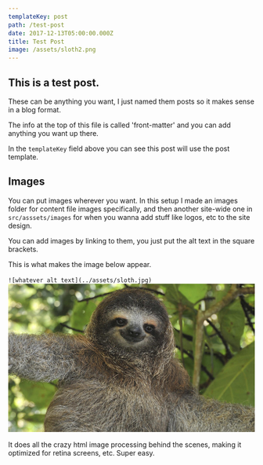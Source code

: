 ```yaml
---
templateKey: post
path: /test-post
date: 2017-12-13T05:00:00.000Z
title: Test Post
image: /assets/sloth2.png
---
```

## This is a test post.

These can be anything you want, I just named them posts so it makes sense in a blog format.

The info at the top of this file is called 'front-matter' and you can add anything you want up there.

In the `templateKey` field above you can see this post will use the post template.

## Images

You can put images wherever you want. In this setup I made an images folder for content file images specifically, and then another site-wide one in `src/asssets/images` for when you wanna add stuff like logos, etc to the site design.

You can add images by linking to them, you just put the alt text in the square brackets.

This is what makes the image below appear.

`![whatever alt text](../assets/sloth.jpg)` ![whatever alt text](../assets/sloth.jpg)

It does all the crazy html image processing behind the scenes, making it optimized for retina screens, etc. Super easy.
